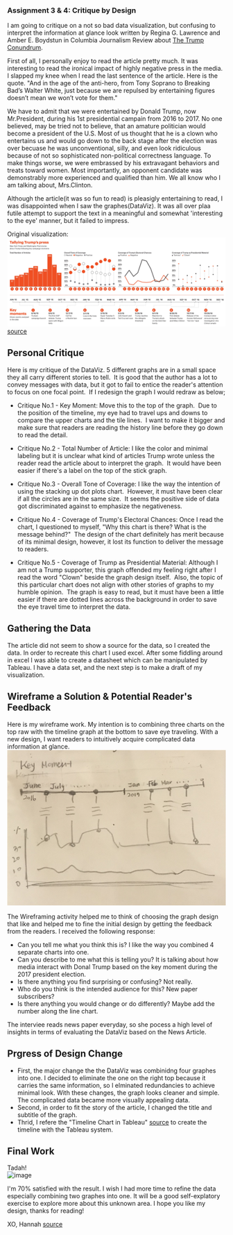 ### Assignment 3 & 4: Critique by Design

I am going to critique on a not so bad data visualization, but confusing to interpret the information at glance look written by Regina G. Lawrence and Amber E. Boydstun in Columbia Journalism Review about [The Trump Conundrum](https://www.cjr.org/special_report/trump-coverage-election-clinton.php). 

First of all, I personally enjoy to read the article pretty much.  It was interesting to read the ironical impact of highly negative press in the media. I slapped my knee when I read the last sentence of the article. Here is the quote. "And in the age of the anti-hero, from Tony Soprano to Breaking Bad’s Walter White, just because we are repulsed by entertaining figures doesn’t mean we won’t vote for them."

We have to admit that we were entertained by Donald Trump, now Mr.President, during his 1st presidential campain from 2016 to 2017. No one believed, may be tried not to believe, that an amature politician would become a president of the U.S. Most of us thought that he is a clown who entertains us and would go down to the back stage after the election was over becuase he was unconventional, silly, and even look ridiculous because of not so sophisticated non-political correctness language.  To make things worse, we were embrassed by his extravagant behaviors and treats toward women.  Most importantly, an opponent candidate was demonstrably more experienced and qualified than him. We all know who I am talking about, Mrs.Clinton.  

Although the article(it was so fun to read) is pleasigly entertaining to read, I was disappointed when I saw the graphes(DataViz).  It was all over plaa futile attempt to support the text in a meaningful and somewhat 'interesting to the eye' manner, but it failed to impress.<br>

Original visualization: 
![image](trumpgraphsCJR.jpg)
[source](https://www.cjr.org/special_report/trump-coverage-election-clinton.php)

## Personal Critique
Here is my critique of the DataViz. 5 different graphs are in a small space they all carry different stories to tell.  It is good that the author has a lot to convey messages with data, but it got to fail to entice the reader's attention to focus on one focal point.  If I redesign the graph I would redraw as below; 

- Critique No.1 - Key Moment: Move this to the top of the graph.  Due to the position of the timeline, my eye had to travel ups and downs to compare the upper charts and the tile lines.  I want to make it bigger and make sure that readers are reading the history line before they go down to read the detail. 

- Critique No.2 - Total Number of Article: I like the color and minimal labeling but it is unclear what kind of articles Trump wrote unless the reader read the article about to interpret the graph.  It would have been easier if there's a label on the top of the stick graph.  

- Critique No.3 - Overall Tone of Coverage: I like the way the intention of using the stacking up dot plots chart.  However, it must have been clear if all the circles are in the same size.  It seems the positive side of data got discriminated against to emphasize the negativeness. 

- Critique No.4 - Coverage of Trump's Electoral Chances: Once I read the chart, I questioned to myself, "Why this chart is there? What is the message behind?"  The design of the chart definitely has merit because of its minimal design, however, it lost its function to deliver the message to readers.  

- Critique No.5 - Coverage of Trump as Presidential Material: Although I am not a Trump supporter, this graph offended my feeling right after I read the word "Clown" beside the graph design itself.  Also, the topic of this particular chart does not align with other stories of graphs to my humble opinion.  The graph is easy to read, but it must have been a little easier if there are dotted lines across the background in order to save the eye travel time to interpret the data.  

## Gathering the Data
The article did not seem to show a source for the data, so I created the data. In order to recreate this chart I used excel.  After some fiddling around in excel I was able to create a datasheet which can be manipulated by Tableau. I have a data set, and the next step is to make a draft of my visualization. 

## Wireframe a Solution & Potential Reader's Feedback 
Here is my wireframe work. My intention is to combining three charts on the top raw with the timeline graph at the bottom to save eye traveling. With a new design, I want readers to intuitively acquire complicated data information at glance. 
![image](TrumpWireF.JPG)

The Wireframing activity helped me to think of choosing the graph design that like and helped me to fine the initial design by getting the feedback from the readers.  I received the following response:

* Can you tell me what you think this is? I like the way you combined 4 separate charts into one. 
* Can you describe to me what this is telling you?  It is talking about how media interact with Donal Trump based on the key moment during the 2017 president election. 
* Is there anything you find surprising or confusing? Not really. 
* Who do you think is the intended audience for this? New paper subscribers? 
* Is there anything you would change or do differently? Maybe add the number along the line chart.  

The interviee reads news paper everyday, so she pocess a high level of insights in terms of evaluating the DataViz based on the News Article.   

## Prgress of Design Change
* First, the major change the the DataViz was combinidng four graphes into one.  I decided to eliminate the one on the right top because it carries the same information, so I elminated redundancies to achieve minimal look. With these changes, the graph looks cleaner and simple.  The complicated data became more visually appealing data. <br>
* Second, in order to fit the story of the article, I changed the title and subtitle of the graph.<br>
* Thrid, I refere the "Timeline Chart in Tableau" [source](https://www.absentdata.com/tableau/timeline-chart-in-tableau/) to create the timeline with the Tableau system.


## Final Work 
Tadah!  
![image](TBI)

I'm 70% satisfied with the result.  I wish I had more time to refine the data especially combining two graphes into one.
It will be a good self-explatory exercise to explore more about this unknown area. I hope you like my design, thanks for reading! <br>

XO, Hannah [source](https://www.linkedin.com/in/moonhannah/)
